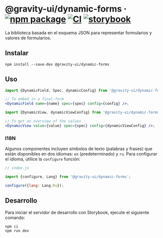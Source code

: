 # @gravity-ui/dynamic-forms &middot; [![npm package](https://img.shields.io/npm/v/@gravity-ui/dynamic-forms)](https://www.npmjs.com/package/@gravity-ui/dynamic-forms) [![CI](https://img.shields.io/github/actions/workflow/status/gravity-ui/dynamic-forms/.github/workflows/ci.yml?label=CI&logo=github)](https://github.com/gravity-ui/dynamic-forms/actions/workflows/ci.yml?query=branch:main) [![storybook](https://img.shields.io/badge/Storybook-deployed-ff4685)](https://preview.gravity-ui.com/dynamic-forms/)

La biblioteca basada en el esquema JSON para representar formularios y valores de formularios.

## Instalar

```shell
npm install --save-dev @gravity-ui/dynamic-forms
```

## Uso

```jsx
import {DynamicField, Spec, dynamicConfig} from '@gravity-ui/dynamic-forms';

// To embed in a final-form
<DynamicField name={name} spec={spec} config={config} />;

import {DynamicView, dynamicViewConfig} from '@gravity-ui/dynamic-forms';

// To get an overview of the values
<DynamicView value={value} spec={spec} config={dynamicViewConfig} />;
```

### I18N

Algunos componentes incluyen símbolos de texto (palabras y frases) que están disponibles en dos idiomas: `en` (predeterminado) y `ru`. Para configurar el idioma, utilice la `configure` función:

```js
// index.js

import {configure, Lang} from '@gravity-ui/dynamic-forms';

configure({lang: Lang.Ru});
```

## Desarrollo

Para iniciar el servidor de desarrollo con Storybook, ejecute el siguiente comando:

```shell
npm ci
npm run dev
```
